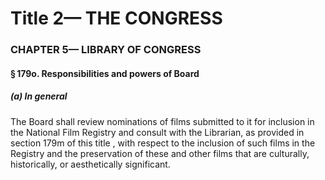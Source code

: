 
# Title 2— THE CONGRESS
### CHAPTER 5— LIBRARY OF CONGRESS
#### § 179o. Responsibilities and powers of Board
##### (a) In general

The Board shall review nominations of films submitted to it for inclusion in the National Film Registry and consult with the Librarian, as provided in section 179m of this title , with respect to the inclusion of such films in the Registry and the preservation of these and other films that are culturally, historically, or aesthetically significant.
